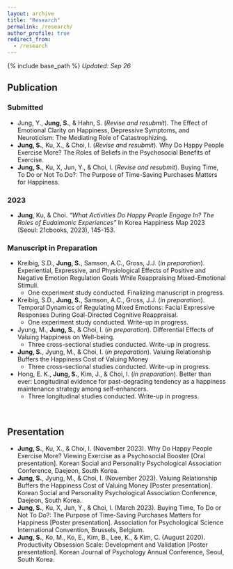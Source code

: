 ```yaml
---
layout: archive
title: "Research"
permalink: /research/
author_profile: true
redirect_from:
  - /research
---
```


{% include base_path %}
*Updated: Sep 26*
## Publication
### Submitted
- Jung, Y., **Jung, S.**, & Hahn, S. (*Revise and resubmit*). The Effect of Emotional Clarity on Happiness, Depressive Symptoms, and Neuroticism: The Mediating Role of Catastrophizing.
- **Jung, S.**, Ku, X., & Choi, I. (*Revise and resubmit*). Why Do Happy People Exercise More? The Roles of Beliefs in the Psychosocial Benefits of Exercise.
- **Jung, S.**, Ku, X, Jun, Y., & Choi, I. (*Revise and resubmit*). Buying Time, To Do or Not To Do?: The Purpose of Time-Saving Purchases Matters for Happiness.



### 2023
- **Jung**, Ku, & Choi. *“What Activities Do Happy People Engage In? The Roles of Eudaimonic Experiences”* In Korea Happiness Map 2023 (Seoul: 21cbooks, 2023), 145-153.



### Manuscript in Preparation
- Kreibig, S.D., **Jung, S.**, Samson, A.C., Gross, J.J. (*in preparation*). Experiential, Expressive, and Physiological Effects of Positive and Negative Emotion Regulation Goals While Reappraising Mixed-Emotional Stimuli.
  - One experiment study conducted. Finalizing manuscript in progress.
- Kreibig, S.D., **Jung, S.**, Samson, A.C., Gross, J.J. (*in preparation*). Temporal Dynamics of Regulating Mixed Emotions: Facial Expressive Responses During Goal-Directed Cognitive Reappraisal.
  - One experiment study conducted. Write-up in progress.
- Jyung, M., **Jung, S.**, & Choi, I. (*in preparation*). Differential Effects of Valuing Happiness on Well-being.
  - Three cross-sectional studies conducted. Write-up in progress.
- **Jung, S.**, Jyung, M., & Choi, I. (*in preparation*). Valuing Relationship Buffers the Happiness Cost of Valuing Money
  - Three cross-sectional studies conducted. Write-up in progress.
- Hong, E. K., **Jung, S.**, Kim, J., & Choi, I. (*in preparation*). Better than ever: Longitudinal evidence for past-degrading tendency as a happiness maintenance strategy among self-enhancers.
  - Three longitudinal studies conducted. Write-up in progress.
<br/>


## Presentation
- **Jung, S.**, Ku, X., & Choi, I. (November 2023). Why Do Happy People Exercise More? Viewing Exercise as a Psychosocial Booster [Oral presentation]. Korean Social and Personality Psychological Association Conference, Daejeon, South Korea.
- **Jung, S.**, Jyung, M., & Choi, I. (November 2023). Valuing Relationship Buffers the Happiness Cost of Valuing Money [Poster presentation]. Korean Social and Personality Psychological Association Conference, Daejeon, South Korea.
- **Jung, S.**, Ku, X, Jun, Y., & Choi, I. (March 2023). Buying Time, To Do or Not To Do?: The Purpose of Time-Saving Purchases Matters for Happiness [Poster presentation]. Association for Psychological Science International Convention, Brussels, Belgium.
- **Jung, S.**, Ko, M., Ko, E., Kim, B., Lee, K., & Kim, C. (August 2020). Productivity Obsession Scale: Development and Validation [Poster presentation]. Korean Journal of Psychology Annual Conference, Seoul, South Korea.